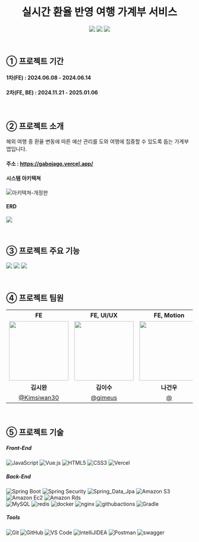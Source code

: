 <div align="center">
<h1>
실시간 환율 반영 여행 가계부 서비스
</h1>
<img src="https://github.com/user-attachments/assets/888add54-9024-4b26-9eef-5c29817a31c7"/>
<img src="https://github.com/user-attachments/assets/0f39dcd0-0f90-48fe-8632-5e5a8af9b8c3"/>
<img src="https://github.com/user-attachments/assets/7bc5e876-cbea-4c0d-806c-c2333b885d48"/>
</div>

⠀
⠀
## ① 프로젝트 기간
#### 1차(FE) : 2024.06.08 - 2024.06.14
#### 2차(FE, BE) : 2024.11.21 - 2025.01.06
⠀
⠀
## ② 프로젝트 소개
해외 여행 중 환율 변동에 따른 예산 관리를 도와 여행에 집중할 수 있도록 돕는 가계부 앱입니다.
#### 주소 : https://gabojago.vercel.app/

#### 시스템 아키텍쳐
![아키텍쳐-개정판](https://github.com/user-attachments/assets/0786d577-ef22-43a5-a6fe-049ad7f903d8)

#### ERD
<img src="https://github.com/user-attachments/assets/7966e2a3-052f-4bf8-ada0-23fc60c86aac"/>



⠀
## ③ 프로젝트 주요 기능
<img src="https://github.com/user-attachments/assets/abd209f1-022b-4c99-a8ce-035825fb6906"/>
<img src="https://github.com/user-attachments/assets/770f40f2-186b-4587-b578-5bd31cf529e4"/>
<img src="https://github.com/user-attachments/assets/97da243e-4441-41cb-8d80-d42cb59ac9fb"/>

⠀
⠀
## ④ 프로젝트 팀원
<div align="center">
<table>
  <tr>
    <th align="center">FE</th>
    <th align="center">FE, UI/UX</th>
    <th align="center">FE, Motion</th>
    <th align="center">FE, BE, DB, DEPLOY</th>
  </tr>
  <tr>
    <td align="center"><img src="https://github.com/Kimsiwan30.png?s=100" width="160"></td>
    <td align="center"><img src="https://github.com/gimeus.png?s=100" width="160"></td>
    <td align="center"><img src="https://via.placeholder.com/100x100.png?text=%20" width="160"></td>
    <td align="center"><img src="https://github.com/smuHyuns.png?s=100" width="160"></td>
  </tr>
  <tr>
    <td align="center"><b>김시완</b></td>
    <td align="center"><b>김이수</b></td>
    <td align="center"><b>나건우</b></td>
    <td align="center"><b>최현수</b></td>
  </tr>
  <tr>
    <td align="center"><a href="https://github.com/Kimsiwan30" target="_blank">@Kimsiwan30</a></td>
    <td align="center"><a href="https://github.com/gimeus" target="_blank">@gimeus</a></td>
    <td align="center"><a href="https://github.com" target="_blank">@</a></td>
    <td align="center"><a href="https://github.com/smuHyuns" target="_blank">@smuHyuns</a></td>
  </tr>
</table>
</div>

⠀
⠀
## ⑤ 프로젝트 기술
  ##### Front-End
  ![JavaScript](https://img.shields.io/badge/JavaScript-FFD700?style=flat&logo=javascript&logoColor=black)
  ![Vue.js](https://img.shields.io/badge/Vue.js-42b883?style=flat&logo=vue.js&logoColor=white)
  ![HTML5](https://img.shields.io/badge/HTML5-E34F26?style=flat&logo=html5&logoColor=white)
  ![CSS3](https://img.shields.io/badge/CSS3-1572B6?style=flat&logo=css3&logoColor=white)
  ![Vercel](https://img.shields.io/badge/Vercel-000000?style=flat-square&logo=Vercel&logoColor=white)
  
  ##### Back-End
  ![Spring Boot](https://img.shields.io/badge/Spring_Boot-6DB33F?style=flat&logo=springboot&logoColor=white)
  ![Spring Security](https://img.shields.io/badge/Spring_Security-6DB33F?style=flat&logo=springsecurity&logoColor=white)
  ![Spring_Data_Jpa](https://img.shields.io/badge/Spring_Data_JPA-6DB33F?style=flat-square&logo=springJpa&logoColor=white)
  ![Amazon S3](https://img.shields.io/badge/Amazon_S3-569A31?style=flat&logo=amazons3&logoColor=white)
  ![Amazon Ec2](https://img.shields.io/badge/Amazon_EC2-FF9900?style=flat&logo=amazonec2&logoColor=white)
  ![Amazon Rds](https://img.shields.io/badge/Amazon_RDS-527FFF?style=flat&logo=amazonrds&logoColor=white)<br>
  ![MySQL](https://img.shields.io/badge/MySQL-4479A1?style=flat&logo=mysql&logoColor=white)
  ![redis](https://img.shields.io/badge/Redis-FF4438?style=flat-square&logo=Redis&logoColor=white)
  ![docker](https://img.shields.io/badge/docker-2496ED?style=flat&logo=docker&logoColor=white)
  ![nginx](https://img.shields.io/badge/nginx-009639?style=flat-square&logo=nginx&logoColor=white)
  ![githubactions](https://img.shields.io/badge/Github_Actions-2088FF?style=flat-square&logo=githubactions&logoColor=white)
  ![Gradle](https://img.shields.io/badge/Gradle-02303A?style=flat-square&logo=gradle&logoColor=white)

  
  ##### Tools
  ![Git](https://img.shields.io/badge/Git-F05032?style=flat&logo=git&logoColor=white)
  ![GitHub](https://img.shields.io/badge/GitHub-181717?style=flat-square&logo=github&logoColor=white)
  ![VS Code](https://img.shields.io/badge/Visual_Studio_Code-007ACC?style=flat&logo=visual-studio-code&logoColor=white)
  ![IntelliJIDEA](https://img.shields.io/badge/IntelliJ_IDEA-000000?style=flat-square&logo=IntelliJIDEA&logoColor=white)
  ![Postman](https://img.shields.io/badge/Postman-FF6C37?style=flat-square&logo=postman&logoColor=white)
  ![swagger](https://img.shields.io/badge/Swagger-85EA2D?style=flat-square&logo=swagger&logoColor=black)
